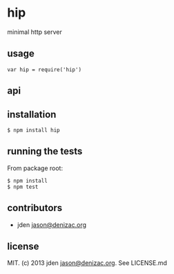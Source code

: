 # hip
minimal http server

## usage

    var hip = require('hip')

## api


## installation

    $ npm install hip


## running the tests

From package root:

    $ npm install
    $ npm test


## contributors

- jden <jason@denizac.org>


## license

MIT. (c) 2013 jden <jason@denizac.org>. See LICENSE.md

